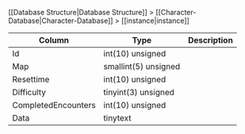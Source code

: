 [[Database Structure|Database Structure]] > [[Character-Database|Character-Database]] > [[instance|instance]]

Column | Type | Description
--- | --- | ---
Id | int(10) unsigned | 
Map | smallint(5) unsigned | 
Resettime | int(10) unsigned | 
Difficulty | tinyint(3) unsigned | 
CompletedEncounters | int(10) unsigned | 
Data | tinytext | 
